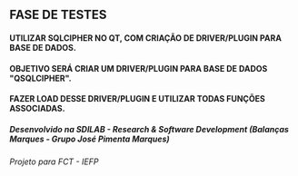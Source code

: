 ## FASE DE TESTES

#### UTILIZAR SQLCIPHER NO QT, COM CRIAÇÃO DE DRIVER/PLUGIN PARA BASE DE DADOS.
#### OBJETIVO SERÁ CRIAR UM DRIVER/PLUGIN PARA BASE DE DADOS "QSQLCIPHER".
#### FAZER LOAD DESSE DRIVER/PLUGIN E UTILIZAR TODAS FUNÇÕES ASSOCIADAS.

##### Desenvolvido na SDILAB - Research & Software Development (Balanças Marques - Grupo José Pimenta Marques)
###### Projeto para FCT - IEFP
